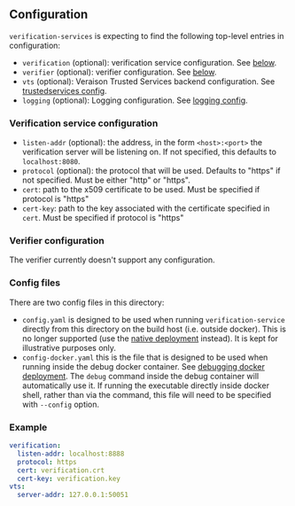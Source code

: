 ## Configuration

`verification-services` is expecting to find the following top-level entries in
configuration:

- `verification` (optional): verification service configuration. See [below](#verification-service-configuration).
- `verifier` (optional): verifier configuration. See [below](#verifier-configuration).
- `vts` (optional): Veraison Trusted Services backend configuration. See [trustedservices config](/vts/trustedservices/README.md#Configuration).
- `logging` (optional): Logging configuration. See [logging config](/vts/log/README.md#Configuration).

### Verification service configuration

- `listen-addr` (optional): the address, in the form `<host>:<port>` the verification
  server will be listening on. If not specified, this defaults to
  `localhost:8080`.
- `protocol` (optional): the protocol that will be used. Defaults to "https" if not specified. Must be either "http" or "https".
- `cert`: path to the x509 certificate to be used. Must be specified if protocol is "https"
- `cert-key`: path to the key associated with the certificate specified in `cert`. Must be specified if protocol is "https"

### Verifier configuration

The verifier currently doesn't support any configuration.

### Config files

There are two config files in this directory:

- `config.yaml` is designed to be used when running `verification-service`
  directly from this directory on the build host (i.e. outside docker). This is
  no longer supported (use the [native
  deployment](../../../deployments/native/README.md) instead). It is kept for
  illustrative purposes only.
- `config-docker.yaml` this is the file that is designed to be used when running
  inside the debug docker container. See [debugging docker
  deployment](/deployments/docker/README.md#Debugging). The `debug` command
  inside the debug container will automatically use it. If running the
  executable directly inside docker shell, rather than via the command, this
  file will need to be specified with `--config` option.

### Example

```yaml
verification:
  listen-addr: localhost:8888
  protocol: https
  cert: verification.crt
  cert-key: verification.key
vts:
  server-addr: 127.0.0.1:50051
```

